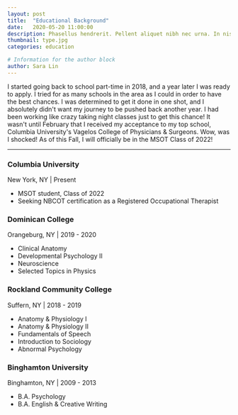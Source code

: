 ```yaml
---
layout: post
title:  "Educational Background"
date:   2020-05-20 11:00:00
description: Phasellus hendrerit. Pellent aliquet nibh nec urna. In nis aliquet vel, dapibus id,mattis.
thumbnail: type.jpg
categories: education

# Information for the author block
author: Sara Lin
---
```


I started going back to school part-time in 2018, and a year later I was ready to apply. I tried for as many schools in the area as I could in order to have the best chances. I was determined to get it done in one shot, and I absolutely didn't want my journey to be pushed back another year. I had been working like crazy taking night classes just to get this chance! It wasn't until February that I received my acceptance to my top school, Columbia University's Vagelos College of Physicians & Surgeons. Wow, was I shocked! As of this Fall, I will officially be in the MSOT Class of 2022!

---

<h3>Columbia University</h3>
New York, NY | Present

* MSOT student, Class of 2022
* Seeking NBCOT certification as a Registered Occupational Therapist 

<h3>Dominican College</h3> 
Orangeburg, NY | 2019 - 2020

* Clinical Anatomy
* Developmental Psychology II
* Neuroscience
* Selected Topics in Physics

<h3>Rockland Community College</h3> 
Suffern, NY | 2018 - 2019

* Anatomy & Physiology I
* Anatomy & Physiology II
* Fundamentals of Speech
* Introduction to Sociology
* Abnormal Psychology

<h3>Binghamton University</h3>
Binghamton, NY | 2009 - 2013

* B.A. Psychology
* B.A. English & Creative Writing




